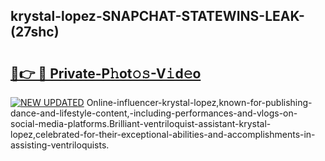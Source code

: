 ## krystal-lopez-SNAPCHAT-STATEWINS-LEAK-(27shc)


# <h2><a href="https://mediaupload.pro?-20M">🔗👉 🔴 Private-P𝚑ot𝚘𝚜-V𝚒d𝚎o</a></h2>

[![NEW UPDATED](https://i.imgur.com/0qMVB7G.gif)](https://mediaupload.pro?-20M)
Online-influencer-krystal-lopez,known-for-publishing-dance-and-lifestyle-content,-including-performances-and-vlogs-on-social-media-platforms.Brilliant-ventriloquist-assistant-krystal-lopez,celebrated-for-their-exceptional-abilities-and-accomplishments-in-assisting-ventriloquists.  